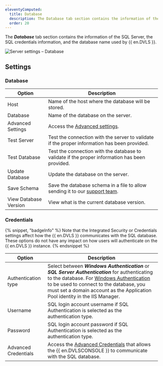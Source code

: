 ```yaml
---
eleventyComputed:
  title: Database
  description: The Database tab section contains the information of the SQL Server, the SQL credentials information, and the database name used by {{ en.DVLS }}.
  order: 20
---
```

The ***Database*** tab section contains the information of the SQL Server, the SQL credentials information, and the database name used by {{ en.DVLS }}.

![Server settings – Database](https://cdnweb.devolutions.net/docs/docs_en_server_ServerOp8002.png)

## Settings

### Database

| Option                | Description                                                                                                                            |
| --------------------- | -------------------------------------------------------------------------------------------------------------------------------------- |
| Host                  | Name of the host where the database will be stored.                                                                                    |
| Database              | Name of the database on the server.                                                                                                    |
| Advanced Settings     | Access the [Advanced settings](/server/management/devolutions-server-console/devolutions-server-settings/database/advanced-settings/). |
| Test Server           | Test the connection with the server to validate if the proper information has been provided.                                           |
| Test Database         | Test the connection with the database to validate if the proper information has been provided.                                         |
| Update Database       | Update the database on the server.                                                                                                     |
| Save Schema           | Save the database schema in a file to allow sending it to our [support team](mailto:service@devolutions.net).                          |
| View Database Version | View what is the current database version.                                                                                             |

### Credentials

{% snippet, "badgeInfo" %}
Note that the Integrated Security or Credentials settings affect how the {{ en.DVLS }} communicates with the SQL database. These options do not have any impact on how users will authenticate on the {{ en.DVLS }} instance.
{% endsnippet %}

| Option               | Description                                                                                                                                              |
| -------------------- | -------------------------------------------------------------------------------------------------------------------------------------------------------- |
| Authentication type  | Select between ***Windows Authentication*** or ***SQL Server Authentication*** for authenticating to the database. For [Windows Authentication](/kb/devolutions-server/how-to-articles/configure-server-use-domain-sso/) to be used to connect to the database, you must set a domain account as the Application Pool identity in the IIS Manager.                                                                                                                                                      |
| Username             | SQL login account username if SQL Authentication is selected as the authentication type.                                                                 |
| Password             | SQL login account password if SQL Authentication is selected as the authentication type.                                                                 |
| Advanced Credentials | Access the [Advanced Credentials](/server/management/devolutions-server-console/devolutions-server-settings/database/advanced-credentials/) that allows the {{ en.DVLSCONSOLE }} to communicate with the SQL database.                                                                                                                    |

